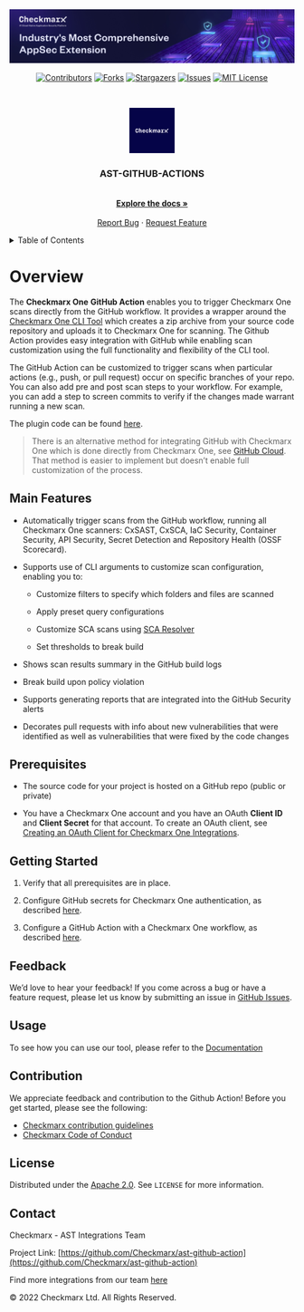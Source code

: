 <img src="images/banner.jpg">
<br />
<div align="center">

[![Contributors][contributors-shield]][contributors-url]
[![Forks][forks-shield]][forks-url]
[![Stargazers][stars-shield]][stars-url]
[![Issues][issues-shield]][issues-url]
[![MIT License][license-shield]][license-url]

</div>

<!-- PROJECT LOGO -->
<br />
<p align="center">
  <a href="https://github.com/Checkmarx/ast-github-action">
    <img src="images/checkmarx-logo.jpg" alt="Logo" width="80" height="80" />
  </a>

<h3 align="center">AST-GITHUB-ACTIONS</h3>

<p align="center">
<br />
    <a href="https://checkmarx.com/resource/documents/en/34965-68702-checkmarx-one-github-actions.html"><strong>Explore the docs »</strong></a>
    <br />
    <br />
    <a href="https://github.com/Checkmarx/ast-github-action/issues/new/choose">Report Bug</a>
    ·
    <a href="https://github.com/Checkmarx/ast-github-action/issues/new/choose">Request Feature</a>
  </p>
</p>



<!-- TABLE OF CONTENTS -->
<details>
  <summary>Table of Contents</summary>
  <ol>
    <li>
      <a href="#overview">Overview</a>
    </li>
    <li>
      <a href="#main-features">Main Features</a>
    </li>
    <li><a href="#prerequisites">Prerequisites</a></li>
    <li><a href="#getting-started">Getting Started</a></li>
    <li><a href="#usage">Usage</a></li>
    <li><a href="#contributing">Contributing</a></li>
    <li><a href="#license">License</a></li>
    <li><a href="#contact">Contact</a></li>
  </ol>
</details>



<!-- Overview -->
# Overview

The **Checkmarx One** **GitHub Action** enables you to trigger Checkmarx One scans directly from the GitHub workflow. It provides a wrapper around the [Checkmarx One CLI Tool](https://checkmarx.com/resource/documents/en/34965-68620-checkmarx-one-cli-tool.html) which creates a zip archive from your source code repository and uploads it to Checkmarx One for scanning. The Github Action provides easy integration with GitHub while enabling scan customization using the full functionality and flexibility of the CLI tool.


The GitHub Action can be customized to trigger scans when particular actions (e.g., push, or pull request) occur on specific branches of your repo. You can also add pre and post scan steps to your workflow. For example, you can add a step to screen commits to verify if the changes
made warrant running a new scan.

The plugin code can be found [here](https://github.com/CheckmarxDev/ast-github-action).


> There is an alternative method for integrating GitHub with Checkmarx One which is done directly from Checkmarx One, see [GitHub
Cloud](https---checkmarx-com-resource-documents-en-34965-68678-github-cloud.html). That method is easier to implement but doesn’t enable full customization of the process.

## Main Features
-   Automatically trigger scans from the GitHub workflow, running all Checkmarx One scanners: CxSAST, CxSCA, IaC Security, Container Security, API Security, Secret Detection and Repository Health (OSSF Scorecard).


-   Supports use of CLI arguments to customize scan configuration, enabling you to:

    -   Customize filters to specify which folders and files are scanned

    -   Apply preset query configurations

    -   Customize SCA scans using [SCA Resolver](https://checkmarx.com/resource/documents/en/34965-19196-checkmarx-sca-resolver.html)

    -   Set thresholds to break build

-   Shows scan results summary in the GitHub build logs

-   Break build upon policy violation

-   Supports generating reports that are integrated into the GitHub
    Security alerts

-   Decorates pull requests with info about new vulnerabilities that were identified as well as vulnerabilities that were fixed by the code changes


## Prerequisites

-   The source code for your project is hosted on a GitHub repo (public or private)

-   You have a Checkmarx One account and you have an OAuth **Client ID** and **Client Secret** for that account. To create an OAuth client, see [Creating an OAuth Client for Checkmarx One Integrations](https://checkmarx.com/resource/documents/en/34965-68619-creating-an-oauth2-client-for-checkmarx-one-integrations.html).


## Getting Started

1.   Verify that all prerequisites are in place.

2.   Configure GitHub secrets for Checkmarx One authentication, as described [here](https://checkmarx.com/resource/documents/en/34965-68703-checkmarx-one-github-actions-initial-setup.html).

3.   Configure a GitHub Action with a Checkmarx One workflow, as described [here](https://checkmarx.com/resource/documents/en/34965-68704-configuring-a-github-action-with-a-checkmarx-one-workflow.html).


## Feedback
We’d love to hear your feedback! If you come across a bug or have a feature request, please let us know by submitting an issue in [GitHub Issues](https://github.com/Checkmarx/ast-github-action/issues).


## Usage

To see how you can use our tool, please refer to the [Documentation](https://checkmarx.com/resource/documents/en/34965-68702-checkmarx-one-github-actions.html)


## Contribution

We appreciate feedback and contribution to the Github Action! Before you get started, please see the following:

- [Checkmarx contribution guidelines](docs/contributing.md)
- [Checkmarx Code of Conduct](docs/code_of_conduct.md)

<!-- LICENSE -->
## License
Distributed under the [Apache 2.0](LICENSE). See `LICENSE` for more information.

<!-- CONTACT -->
## Contact

Checkmarx - AST Integrations Team

Project Link: [https://github.com/Checkmarx/ast-github-action](https://github.com/Checkmarx/ast-github-action)

Find more integrations from our team [here](https://github.com/Checkmarx/ci-cd-integrations#checkmarx-ast-integrations)

© 2022 Checkmarx Ltd. All Rights Reserved.

<!-- MARKDOWN LINKS & IMAGES -->
<!-- https://www.markdownguide.org/basic-syntax/#reference-style-links -->
[contributors-shield]: https://img.shields.io/github/contributors/Checkmarx/ast-github-action.svg
[contributors-url]: https://github.com/Checkmarx/ast-github-action/graphs/contributors
[forks-shield]: https://img.shields.io/github/forks/Checkmarx/ast-github-action.svg
[forks-url]: https://github.com/Checkmarx/ast-github-action/network/members
[stars-shield]: https://img.shields.io/github/stars/Checkmarx/ast-github-action.svg
[stars-url]: https://github.com/Checkmarx/ast-github-action/stargazers
[issues-shield]: https://img.shields.io/github/issues/Checkmarx/ast-github-action.svg
[issues-url]: https://github.com/Checkmarx/ast-github-action/issues
[license-shield]: https://img.shields.io/github/license/Checkmarx/ast-github-action.svg
[license-url]: https://github.com/Checkmarx/ast-github-action/blob/master/LICENSE
